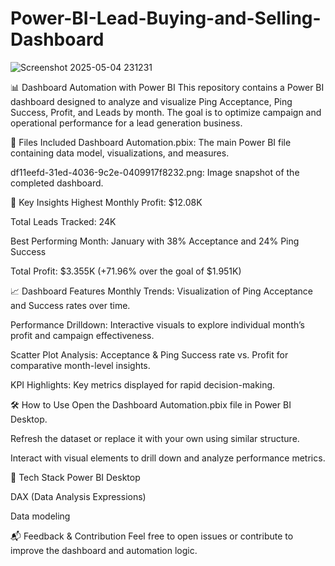 # Power-BI-Lead-Buying-and-Selling-Dashboard
![Screenshot 2025-05-04 231231](https://github.com/user-attachments/assets/82e7de1b-80c3-4bcf-a1c3-934879f227c5)

📊 Dashboard Automation with Power BI
This repository contains a Power BI dashboard designed to analyze and visualize Ping Acceptance, Ping Success, Profit, and Leads by month. The goal is to optimize campaign and operational performance for a lead generation business.


📁 Files Included
Dashboard Automation.pbix: The main Power BI file containing data model, visualizations, and measures.

df11eefd-31ed-4036-9c2e-0409917f8232.png: Image snapshot of the completed dashboard.

📌 Key Insights
Highest Monthly Profit: $12.08K

Total Leads Tracked: 24K

Best Performing Month: January with 38% Acceptance and 24% Ping Success

Total Profit: $3.355K (+71.96% over the goal of $1.951K)

📈 Dashboard Features
Monthly Trends: Visualization of Ping Acceptance and Success rates over time.

Performance Drilldown: Interactive visuals to explore individual month’s profit and campaign effectiveness.

Scatter Plot Analysis: Acceptance & Ping Success rate vs. Profit for comparative month-level insights.

KPI Highlights: Key metrics displayed for rapid decision-making.

🛠 How to Use
Open the Dashboard Automation.pbix file in Power BI Desktop.

Refresh the dataset or replace it with your own using similar structure.

Interact with visual elements to drill down and analyze performance metrics.

🧩 Tech Stack
Power BI Desktop

DAX (Data Analysis Expressions)

Data modeling

📬 Feedback & Contribution
Feel free to open issues or contribute to improve the dashboard and automation logic.
